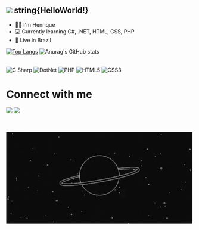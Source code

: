 <div style="align: center">

##  <img src="https://github.com/TheDudeThatCode/TheDudeThatCode/blob/master/Assets/Earth.gif" width="24px"> string{HelloWorld!}

- 🙋‍♂️ I'm Henrique
- 💻 Currently learning C#, .NET, HTML, CSS, PHP
- 🏡 Live in Brazil


[![Top Langs](https://github-readme-stats.vercel.app/api/top-langs/?username=henriquedesanta&layout=compact&theme=gradient)](https://github.com/henriquedesanta/github-readme-stats)
![Anurag's GitHub stats](https://github-readme-stats.vercel.app/api?username=anuraghazra&show_icons=true&theme=gradient&hide)



<div style="display: inline_block"><br>
  <img align="center" alt="C Sharp" src="https://img.shields.io/badge/C%23-239120?style=for-the-badge&logo=c-sharp&logoColor=white">
  <img align="center" alt="DotNet" src="https://img.shields.io/badge/.NET-512BD4?style=for-the-badge&logo=dotnet&logoColor=white">
  <img align="center" alt="PHP" src="https://img.shields.io/badge/php-%23777BB4.svg?style=for-the-badge&logo=php&logoColor=white">
  <img align="center" alt="HTML5" src="https://img.shields.io/badge/HTML5-E34F26?style=for-the-badge&logo=html5&logoColor=white">
  <img align="center" alt="CSS3" src="https://img.shields.io/badge/CSS3-1572B6?style=for-the-badge&logo=css3&logoColor=white">
 
 
  
  # Connect with me 
  <div>
    <a href = "mailto:henrique.play.ch7@gmail.com"><img src="https://img.shields.io/badge/Gmail-D14836?style=for-the-badge&logo=gmail&logoColor=white" target="_blank"></a>
    <a href="https://www.linkedin.com/in/chenriquemgomes" target="_blank"><img src="https://img.shields.io/badge/-LinkedIn-%230077B5?style=for-the-badge&logo=linkedin&logoColor=white" target="_blank"></a> 
  </div>

  <br><br>
  <img src="https://github.com/henriquedesanta/henriquedesanta/blob/main/saturn.gif" alt="Saturn" width="500">
  
  </div>

  
